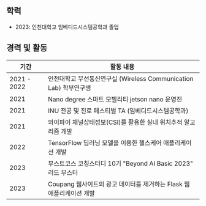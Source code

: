 
<!--
**DAEHEE97/DAEHEE97** is a ✨ _special_ ✨ repository because its `README.md` (this file) appears on your GitHub profile.

Here are some ideas to get you started:

- 🔭 I’m currently working on ...
- 🌱 I’m currently learning ...
- 👯 I’m looking to collaborate on ...
- 🤔 I’m looking for help with ...
- 💬 Ask me about ...
- 📫 How to reach me: ...
- 😄 Pronouns: ...
- ⚡ Fun fact: ...

## Tech Stack

C, C sharp, Python, Kotlin, flask

## ~ 2023 인천대학교 임베디드시스템공학과 졸업

## 2021 ~ 2022 인천대학교 Wireless Communication Lab (무선통신연구실) 학부연구생

## 2021 Nano degree 스마트 모빌리티 jetson nano 운영진

## 2021 INU 전공 및 진로 페스티벌 TA (임베디드시스템공학과)

## 2021 와이파이 채널상태정보(CSI)를 활용한 실내 위치추적 알고리즘 개발

## 2022 TensorFlow 딥러닝 모델을 이용한 헬스케어 애플리케이션 개발

## 2023 부스트코스 코칭스터디 10기 <Beyond AI Basic 2023> 리드 부스터


-->

## 학력

- 2023: 인천대학교 임베디드시스템공학과 졸업

## 경력 및 활동

| 기간             | 활동 내용                                         |
|------------------|---------------------------------------------------|
| 2021 - 2022      | 인천대학교 무선통신연구실 (Wireless Communication Lab) 학부연구생 |
| 2021             | Nano degree 스마트 모빌리티 jetson nano 운영진 |
| 2021             | INU 전공 및 진로 페스티벌 TA (임베디드시스템공학과) |
| 2021             | 와이파이 채널상태정보(CSI)를 활용한 실내 위치추적 알고리즘 개발 |
| 2022             | TensorFlow 딥러닝 모델을 이용한 헬스케어 애플리케이션 개발 |
| 2023             | 부스트코스 코칭스터디 10기 "Beyond AI Basic 2023" 리드 부스터 |
| 2023             | Coupang 웹사이트의 광고 데이터를 제거하는 Flask 웹 애플리케이션 개발 |
